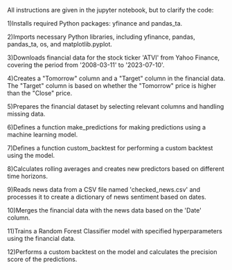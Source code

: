 All instructions are given in the jupyter notebook, but to clarify the code:

1)Installs required Python packages: yfinance and pandas_ta.

2)Imports necessary Python libraries, including yfinance, pandas, pandas_ta, os, and matplotlib.pyplot.

3)Downloads financial data for the stock ticker 'ATVI' from Yahoo Finance, covering the period from '2008-03-11' to '2023-07-10'.

4)Creates a "Tomorrow" column and a "Target" column in the financial data. The "Target" column is based on whether the "Tomorrow" price is higher than the "Close" price.

5)Prepares the financial dataset by selecting relevant columns and handling missing data.

6)Defines a function make_predictions for making predictions using a machine learning model.

7)Defines a function custom_backtest for performing a custom backtest using the model.

8)Calculates rolling averages and creates new predictors based on different time horizons.

9)Reads news data from a CSV file named 'checked_news.csv' and processes it to create a dictionary of news sentiment based on dates.

10)Merges the financial data with the news data based on the 'Date' column.

11)Trains a Random Forest Classifier model with specified hyperparameters using the financial data.

12)Performs a custom backtest on the model and calculates the precision score of the predictions.

